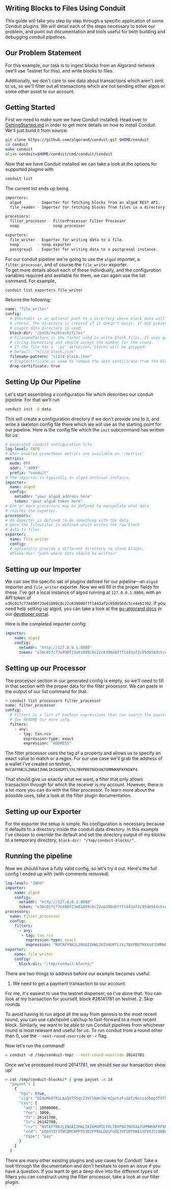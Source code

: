 ## Writing Blocks to Files Using Conduit

This guide will take you step by step through a specific application of some
Conduit plugins. We will detail each of the steps necessary to solve our problem, and point out documentation and tools
useful for both building and debugging conduit pipelines.

## Our Problem Statement

For this example, our task is to ingest blocks from an Algorand network (we'll use Testnet for this),
and write blocks to files. 

Additionally, we don't care to see data about transactions which aren't sent to us, so we'll filter out all transactions
which are not sending either algos or some other asset to our account.

## Getting Started

First we need to make sure we have Conduit installed. Head over to [GettingStarted.md](../GettingStarted.md)
in order to get more details on how to install Conduit. We'll just build it from source:  

```bash
git clone https://github.com/algorand/conduit.git $HOME/conduit
cd conduit
make conduit
alias conduit=$HOME/conduit/cmd/conduit/conduit
```

Now that we have Conduit installed we can take a look at the options for supported plugins with

```bash
conduit list
```

The current list ends up being

```bash
importers:
  algod       - Importer for fetching blocks from an algod REST API.
  file_reader - Importer for fetching blocks from files in a directory created by the 'file_writer' plugin.

processors:
  filter_processor - FilterProcessor Filter Processor
  noop             - noop processor

exporters:
  file_writer - Exporter for writing data to a file.
  noop        - noop exporter
  postgresql  - Exporter for writing data to a postgresql instance.
```

For our conduit pipeline we're going to use the `algod` importer, a `filter_processor`, and of course the
`file_writer` exporter.  
To get more details about each of these individually, and the configuration variables required and available for them, 
we can again use the list command. For example,

```bash
conduit list exporters file_writer
```

Returns the following:

```bash
name: "file_writer"
config:
  # BlocksDir is an optional path to a directory where block data will be
  # stored. The directory is created if it doesn't exist. If not present the
  # plugin data directory is used.
  block-dir: "/path/to/block/files"
  # FilenamePattern is the format used to write block files. It uses go
  # string formatting and should accept one number for the round.
  # If the file has a '.gz' extension, blocks will be gzipped.
  # Default: "%[1]d_block.json"
  filename-pattern: "%[1]d_block.json"
  # DropCertificate is used to remove the vote certificate from the block data before writing files.
  drop-certificate: true
```

## Setting Up Our Pipeline

Let's start assembling a configuration file which describes our conduit pipeline. For that we'll run

```bash
conduit init -d data
```

This will create a configuration directory if we don't provide one to it, and write a skeleton config file
there which we will use as the starting point for our pipeline. Here is the config file which the `init` subcommand has
written for us:

```yaml
# Generated conduit configuration file.
log-level: INFO
# When enabled prometheus metrics are available on '/metrics'
metrics:
  mode: OFF
  addr: ":9999"
  prefix: "conduit"
# The importer is typically an algod archival instance.
importer:
  name: algod
  config:
    netaddr: "your algod address here"
    token: "your algod token here"
# One or more processors may be defined to manipulate what data
# reaches the exporter.
processors:
# An exporter is defined to do something with the data.
# Here the filewriter is defined which writes the raw block
# data to files.
exporter:
  name: file_writer
  config:
  # optionally provide a different directory to store blocks.
  #block-dir: "path where data should be written"
```

## Setting up our Importer

We can see the specific set of plugins defined for our pipeline--an `algod` importer and `file_writer` exporter.
Now we will fill in the proper fields for these. I've got a local instance of algod running at `127.0.0.1:8080`,
with an API token of `e36c01fc77e490f23e61899c0c22c6390d0fff1443af2c95d056dc5ce4e61302`. If you need help setting up
algod, you can take a look at the [go-algorand docs](https://github.com/algorand/go-algorand#getting-started) or our
[developer portal](https://developer.algorand.org/).

Here is the completed importer config:

```yaml
importer:
    name: algod
    config:
      netaddr: "http://127.0.0.1:8080"
      token: "e36c01fc77e490f23e61899c0c22c6390d0fff1443af2c95d056dc5ce4e61302"
```

## Setting up our Processor

The processor section in our generated config is empty, so we'll need to fill in that section with the proper data
for the filter processor. We can paste in the output of our list command for that.

```bash
> conduit list processors filter_processor
name: filter_processor
config:
  # Filters is a list of boolean expressions that can search the payset transactions.
  # See README for more info.
  filters:
    - any:
      - tag: txn.rcv
        expression-type: exact
        expression: "ADDRESS"
```

The filter processor uses the tag of a property and allows us to specify an exact value to match or a regex.
For our use case we'll grab the address of a wallet I've created on testnet, `NVCAFYNKJL2NGAIZHWLIKI6HGMTLYXL7BXPBO7NXX4A7GMMWKNFKFKDKP4`.

That should give us exactly what we want, a filter that only allows transaction through for which the receiver is my
account. However, there is a lot more you can do with the filter processor. To learn more about the possible uses, take
a look at the filter plugin documentation.

## Setting up our Exporter

For the exporter the setup is simple. No configuration is necessary because it defaults to a directory inside the
conduit data directory. In this example I've chosen to override the default and set the directory output of my blocks
to a temporary directory, `block-dir: "/tmp/conduit-blocks/"`. 

## Running the pipeline

Now we should have a fully valid config, so let's try it out. Here's the full config I ended up with
(with comments removed)

```yaml
log-level: "INFO"
importer:
    name: algod
    config:
      netaddr: "http://127.0.0.1:8080"
      token: "e36c01fc77e490f23e61899c0c22c6390d0fff1443af2c95d056dc5ce4e61302"
processors:
  name: filter_processor
  config:
    filters:
      - any:
       - tag: txn.rcv
         expression-type: exact
         expression: "NVCAFYNKJL2NGAIZHWLIKI6HGMTLYXL7BXPBO7NXX4A7GMMWKNFKFKDKP4"
exporter:
    name: file_writer
    config:
      block-dir: "/tmp/conduit-blocks/"
```

There are two things to address before our example becomes useful.

1. We need to get a payment transaction to our account.

For me, it's easiest to use the testnet dispenser, so I've done that. You can look at my transaction for yourself,
block #26141781 on testnet.
2. Skip rounds

To avoid having to run algod all the way from genesis to the most recent round, you can use catchpoint catchup to
fast-forward to a more recent block. Similarly, we want to be able to run Conduit pipelines from whichever round is
most relevant and useful for us.
To run conduit from a round other than 0, use the `--next-round-override` or `-r` flag. 

Now let's run the command!

```bash
> conduit -d /tmp/conduit-tmp/ --next-round-override 26141781
```

Once we've processed round 26141781, we should see our transaction show up!

```bash
> cat /tmp/conduit-blocks/* | grep payset -A 14
  "payset": [
    {
      "hgi": true,
      "sig": "DI4oMkUT01LAs5XT55qcZ3VCY8Wn2WrAZpntzFu2bTz9xnzaObmp5TOTUF5/PVVFCn14hXKyF3/LTZTUJylaDw==",
      "txn": {
        "amt": 10000000,
        "fee": 1000,
        "fv": 26141780,
        "lv": 26142780,
        "rcv": "NVCAFYNKJL2NGAIZHWLIKI6HGMTLYXL7BXPBO7NXX4A7GMMWKNFKFKDKP4",
        "snd": "GD64YIY3TWGDMCNPP553DZPPR6LDUSFQOIJVFDPPXWEG3FVOJCCDBBHU5A",
        "type": "pay"
      }
    }
  ]
```

There are many other existing plugins and use cases for Conduit! Take a look through the documentation and don't
hesitate to open an issue if you have a question. If you want to get a deep dive into the different types of filters
you can construct using the filter processor, take a look at our filter plugin.
